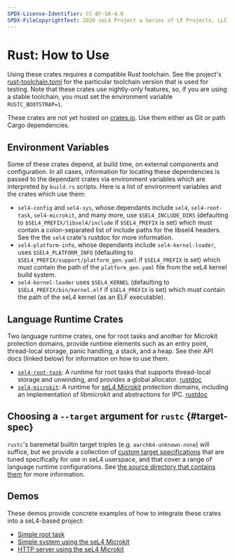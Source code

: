 ```yaml
---
SPDX-License-Identifier: CC-BY-SA-4.0
SPDX-FileCopyrightText: 2020 seL4 Project a Series of LF Projects, LLC.
---
```


# Rust: How to Use

Using these crates requires a compatible Rust toolchain. See the project's [rust-toolchain.toml](https://github.com/seL4/rust-sel4/blob/main/rust-toolchain.toml) for the particular toolchain version that is used for testing. Note that these crates use nightly-only features, so, if you are using a stable toolchain, you must set the environment variable `RUSTC_BOOTSTRAP=1`.

These crates are not yet hosted on [crates.io](https://crates.io). Use them either as Git or path
Cargo dependencies.

## Environment Variables

Some of these crates depend, at build time, on external components and configuration. In all cases,
information for locating these dependencies is passed to the dependant crates via environment
variables which are interpreted by `build.rs` scripts. Here is a list of environment variables and
the crates which use them:

- `sel4-config` and `sel4-sys`, whose dependants include `sel4`, `sel4-root-task`, `sel4-microkit`,
  and many more, use `$SEL4_INCLUDE_DIRS` (defaulting to `$SEL4_PREFIX/libsel4/include` if
  `$SEL4_PREFIX` is set) which must contain a colon-separated list of include paths for the libsel4
  headers. See the the `sel4` crate's rustdoc for more information.
- `sel4-platform-info`, whose dependants include `sel4-kernel-loader`, uses `$SEL4_PLATFORM_INFO`
  (defaulting to `$SEL4_PREFIX/support/platform_gen.yaml` if `$SEL4_PREFIX` is set) which must
  contain the path of the `platform_gen.yaml` file from the seL4 kernel build system.
- `sel4-kernel-loader` uses `$SEL4_KERNEL` (defaulting to `$SEL4_PREFIX/bin/kernel.elf` if
  `$SEL4_PREFIX` is set) which must contain the path of the seL4 kernel (as an ELF executable).

## Language Runtime Crates

Two language runtime crates, one for root tasks and another for Microkit protection domains, provide runtime elements such as an entry point, thread-local storage, panic handling, a stack, and a heap. See their API docs (linked below) for information on how to use them.

- [`sel4-root-task`](./crates/sel4-root-task): A runtime for root tasks that supports thread-local
storage and unwinding, and provides a global allocator.
[rustdoc](https://sel4.github.io/rust-sel4/views/aarch64-root-task/aarch64-sel4/doc/sel4_root_task/index.html)
- [`sel4-microkit`](./crates/sel4-microkit): A runtime for [seL4
Microkit](../microkit) protection domains, including an implementation of
libmicrokit and abstractions for IPC.
[rustdoc](https://sel4.github.io/rust-sel4/views/aarch64-microkit/aarch64-sel4-microkit/doc/sel4_microkit/index.html)

## Choosing a `--target` argument for `rustc` {#target-spec}

`rustc`'s baremetal builtin target triples (e.g. `aarch64-unknown-none`) will suffice, but we provide a collection of [custom target specifications](https://doc.rust-lang.org/beta/rustc/targets/custom.html) that are tuned specifically for use in seL4 userspace, and that cover a range of language runtime configurations. See [the source directory that contains them](https://github.com/seL4/rust-sel4/tree/main/support/targets#readme) for more information.

## Demos

These demos provide concrete examples of how to integrate these crates into a seL4-based project:

- [Simple root task](https://github.com/seL4/rust-root-task-demo)
- [Simple system using the seL4 Microkit](https://github.com/seL4/rust-microkit-demo)
- [HTTP server using the seL4 Microkit](https://github.com/seL4/rust-microkit-http-server-demo)
